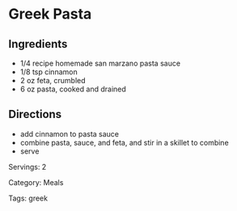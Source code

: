 # Greek Pasta

## Ingredients
- 1/4 recipe homemade san marzano pasta sauce
- 1/8 tsp cinnamon
- 2 oz feta, crumbled
- 6 oz pasta, cooked and drained

## Directions
- add cinnamon to pasta sauce
- combine pasta, sauce, and feta, and stir in a skillet to combine
- serve

Servings: 2

Category: Meals

Tags: greek
